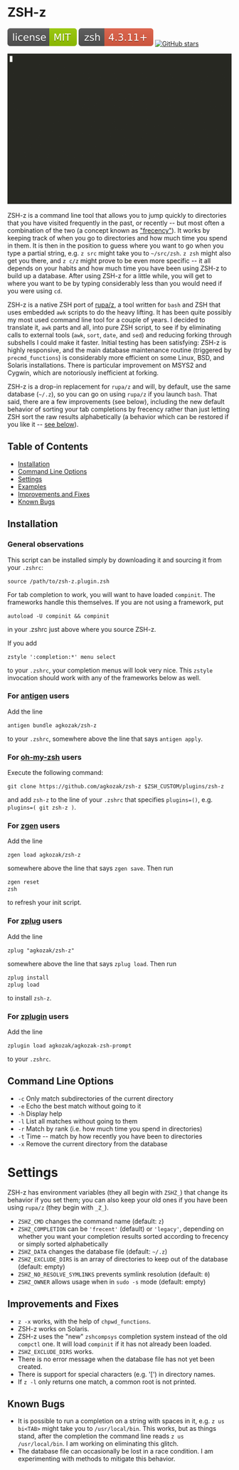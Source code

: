 # ZSH-z

[![MIT License](img/mit_license.svg)](https://opensource.org/licenses/MIT)
![ZSH version 4.3.11 and higher](img/zsh_4.3.11_plus.svg)
[![GitHub stars](https://img.shields.io/github/stars/agkozak/zsh-z.svg)](https://github.com/agkozak/zsh-z/stargazers)

![ZSH-z demo](img/demo.gif)

ZSH-z is a command line tool that allows you to jump quickly to directories that you have visited frequently in the past, or recently -- but most often a combination of the two (a concept known as ["frecency"](https://en.wikipedia.org/wiki/Frecency)). It works by keeping track of when you go to directories and how much time you spend in them. It is then in the position to guess where you want to go when you type a partial string, e.g. `z src` might take you to `~/src/zsh`. `z zsh` might also get you there, and `z c/z` might prove to be even more specific -- it all depends on your habits and how much time you have been using ZSH-z to build up a database. After using ZSH-z for a little while, you will get to where you want to be by typing considerably less than you would need if you were using `cd`.

ZSH-z is a native ZSH port of [rupa/z](https://github.com/rupa/z), a tool written for `bash` and ZSH that uses embedded `awk` scripts to do the heavy lifting. It has been quite possibly my most used command line tool for a couple of years. I decided to translate it, `awk` parts and all, into pure ZSH script, to see if by eliminating calls to external tools (`awk`, `sort`, `date`, and `sed`) and reducing forking through subshells I could make it faster. Initial testing has been satisfying: ZSH-z is highly responsive, and the main database maintenance routine (triggered by `precmd_functions`) is considerably more efficient on some Linux, BSD, and Solaris installations. There is particular improvement on MSYS2 and Cygwin, which are notoriously inefficient at forking.

ZSH-z is a drop-in replacement for `rupa/z` and will, by default, use the same database (`~/.z`), so you can go on using `rupa/z` if you launch `bash`. That said, there are a few improvements (see below), including the new default behavior of sorting your tab completions by frecency rather than just letting ZSH sort the raw results alphabetically (a behavior which can be restored if you like it -- [see below](#settings)).

## Table of Contents
- [Installation](#installation)
- [Command Line Options](#command-line-options)
- [Settings](#settings)
- [Examples](#examples)
- [Improvements and Fixes](#improvements-and-fixes)
- [Known Bugs](#known-bugs)

## Installation

### General observations

This script can be installed simply by downloading it and sourcing it from your `.zshrc`:

    source /path/to/zsh-z.plugin.zsh

For tab completion to work, you will want to have loaded `compinit`. The frameworks handle this themselves. If you are not using a framework, put

    autoload -U compinit && compinit

in your .zshrc just above where you source ZSH-z.

If you add

    zstyle ':completion:*' menu select

to your `.zshrc`, your completion menus will look very nice. This `zstyle` invocation should work with any of the frameworks below as well.

### For [antigen](https://github.com/zsh-users/antigen) users

Add the line

    antigen bundle agkozak/zsh-z

to your `.zshrc`, somewhere above the line that says `antigen apply`.

### For [oh-my-zsh](http://ohmyz.sh/) users

Execute the following command:

    git clone https://github.com/agkozak/zsh-z $ZSH_CUSTOM/plugins/zsh-z

and add `zsh-z` to the line of your `.zshrc` that specifies `plugins=()`, e.g. `plugins=( git zsh-z )`.

### For [zgen](https://github.com/tarjoilija/zgen) users

Add the line

    zgen load agkozak/zsh-z

somewhere above the line that says `zgen save`. Then run

    zgen reset
    zsh

to refresh your init script.

### For [zplug](https://github.com/zplug/zplug) users

Add the line

    zplug "agkozak/zsh-z"

somewhere above the line that says `zplug load`. Then run

    zplug install
    zplug load

to install `zsh-z`.

### For [zplugin](https://github.com/zdharma/zplugin) users

Add the line

    zplugin load agkozak/agkozak-zsh-prompt

to your `.zshrc`.

## Command Line Options

- `-c`    Only match subdirectories of the current directory
- `-e`    Echo the best match without going to it
- `-h`    Display help
- `-l`    List all matches without going to them
- `-r`    Match by rank (i.e. how much time you spend in directories)
- `-t`    Time -- match by how recently you have been to directories
- `-x`    Remove the current directory from the database

# Settings

ZSH-z has environment variables (they all begin with `ZSHZ_`) that change its behavior if you set them; you can also keep your old ones if you have been using `rupa/z` (they begin with `_Z_`).

* `ZSHZ_CMD` changes the command name (default: `z`)
* `ZSHZ_COMPLETION` can be `'frecent'` (default) or `'legacy'`, depending on whether you want your completion results sorted according to frecency or simply sorted alphabetically
* `ZSHZ_DATA` changes the database file (default: `~/.z`)
* `ZSHZ_EXCLUDE_DIRS` is an array of directories to keep out of the database (default: empty)
* `ZSHZ_NO_RESOLVE_SYMLINKS` prevents symlink resolution (default: `0`)
* `ZSHZ_OWNER` allows usage when in `sudo -s` mode (default: empty)

## Improvements and Fixes

* `z -x` works, with the help of `chpwd_functions`.
* ZSH-z works on Solaris.
* ZSH-z uses the "new" `zshcompsys` completion system instead of the old `compctl` one. It will load `compinit` if it has not already been loaded.
* `ZSHZ_EXCLUDE_DIRS` works.
* There is no error message when the database file has not yet been created.
* There is support for special characters (e.g. '[') in directory names.
* If `z -l` only returns one match, a common root is not printed.


## Known Bugs
* It is possible to run a completion on a string with spaces in it, e.g. `z us bi<TAB>` might take you to `/usr/local/bin`. This works, but as things stand, after the completion the command line reads `z us /usr/local/bin`. I am working on eliminating this glitch.
* The database file can occasionally be lost in a race condition. I am experimenting with methods to mitigate this behavior.
